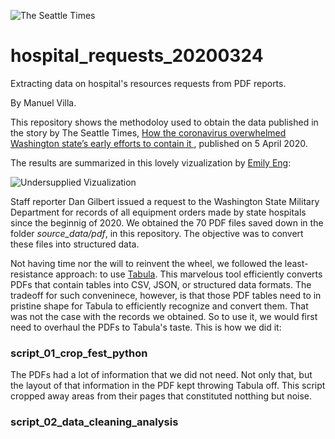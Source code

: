 ![The Seattle Times](https://github.com/seattletimes/hospital_requests_20200324/blob/master/assets/ST_Logo.png)


# hospital_requests_20200324
Extracting data on hospital's resources requests from PDF reports.

By Manuel Villa.

This repository shows the methodoloy used to obtain the data published in the story by The Seattle Times, [How the coronavirus overwhelmed Washington state’s early efforts to contain it ](https://www.seattletimes.com/seattle-news/times-watchdog/lost-battle-how-coronavirus-overwhelmed-washington-states-efforts-to-contain-it/), published on 5 April 2020.

The results are summarized in this lovely vizualization by [Emily Eng](https://github.com/emilymeng):

![Undersupplied Vizualization](https://github.com/seattletimes/hospital_requests_20200324/blob/master/assets/Undersupplied_Viz_by_Emily_Eng.png)

Staff reporter Dan Gilbert issued a request to the Washington State Military Department for records of all equipment orders made by state hospitals since the beginnig of 2020. We obtained the 70 PDF files saved down in the folder *source_data/pdf*, in this repository. The objective was to convert these files into structured data.

Not having time nor the will to reinvent the wheel, we followed the least-resistance approach: to use [Tabula](https://tabula.technology/). This marvelous tool efficiently converts PDFs that contain tables into CSV, JSON, or structured data formats. The tradeoff for such conveninece, however, is that those PDF tables need to in pristine shape for Tabula to efficiently recognize and convert them. That was not the case with the records we obtained. So to use it, we would first need to overhaul the PDFs to Tabula's taste. This is how we did it:


### script_01_crop_fest_python
The PDFs had a lot of information that we did not need. Not only that, but the layout of that information in the PDF kept throwing Tabula off. This script cropped away areas from their pages that constituted notthing but noise. 


### script_02_data_cleaning_analysis